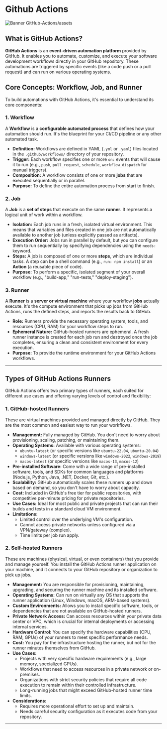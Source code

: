 # Github Actions
<img src="https://github.com/bhuvan-raj/Github-Actions/Github-Actions/assets/cicd1.png" alt="Banner" />
GitHub-Actions/assets


## What is GitHub Actions?

**GitHub Actions** is an **event-driven automation platform** provided by GitHub. It enables you to automate, customize, and execute your software development workflows directly in your GitHub repository. These automations are triggered by specific events (like a code push or a pull request) and can run on various operating systems.

## Core Concepts: Workflow, Job, and Runner

To build automations with GitHub Actions, it's essential to understand its core components:

### 1. Workflow

A **Workflow** is a **configurable automated process** that defines how your automation should run. It's the blueprint for your CI/CD pipeline or any other automated task.

* **Definition:** Workflows are defined in YAML (`.yml` or `.yaml`) files located in the `.github/workflows/` directory of your repository.
* **Trigger:** Each workflow specifies one or more `on:` events that will cause it to run (e.g., `push`, `pull_request`, `schedule`, `workflow_dispatch` for manual triggers).
* **Composition:** A workflow consists of one or more **jobs** that are executed sequentially or in parallel.
* **Purpose:** To define the entire automation process from start to finish.

### 2. Job

A **Job** is a **set of steps** that execute on the same **runner**. It represents a logical unit of work within a workflow.

* **Isolation:** Each job runs in a fresh, isolated virtual environment. This means that variables and files created in one job are not automatically available to another job (unless explicitly passed as artifacts).
* **Execution Order:** Jobs run in parallel by default, but you can configure them to run sequentially by specifying dependencies using the `needs:` keyword.
* **Steps:** A job is composed of one or more **steps**, which are individual tasks. A step can be a shell command (e.g., `run: npm install`) or an **Action** (a reusable piece of code).
* **Purpose:** To perform a specific, isolated segment of your overall workflow (e.g., "build-app," "run-tests," "deploy-staging").

### 3. Runner

A **Runner** is a **server or virtual machine** where your workflow **jobs** actually execute. It's the compute environment that picks up jobs from GitHub Actions, runs the defined steps, and reports the results back to GitHub.

* **Role:** Runners provide the necessary operating system, tools, and resources (CPU, RAM) for your workflow steps to run.
* **Ephemeral Nature:** GitHub-hosted runners are ephemeral. A fresh runner instance is created for each job run and destroyed once the job completes, ensuring a clean and consistent environment for every execution.
* **Purpose:** To provide the runtime environment for your GitHub Actions workflows.

---

## Types of GitHub Actions Runners

GitHub Actions offers two primary types of runners, each suited for different use cases and offering varying levels of control and flexibility:

### 1. GitHub-hosted Runners

These are virtual machines provided and managed directly by GitHub. They are the most common and easiest way to run your workflows.

* **Management:** Fully managed by GitHub. You don't need to worry about provisioning, scaling, patching, or maintaining them.
* **Operating Systems:** Available with various operating systems:
    * `ubuntu-latest` (or specific versions like `ubuntu-22.04`, `ubuntu-20.04`)
    * `windows-latest` (or specific versions like `windows-2022`, `windows-2019`)
    * `macos-latest` (or specific versions like `macos-13`, `macos-12`)
* **Pre-installed Software:** Come with a wide range of pre-installed software, tools, and SDKs for common languages and platforms (Node.js, Python, Java, .NET, Docker, Git, etc.).
* **Scalability:** GitHub automatically scales these runners up and down based on demand, so you don't have to worry about capacity.
* **Cost:** Included in GitHub's free tier for public repositories, with competitive per-minute pricing for private repositories.
* **Use Cases:** Ideal for most public and private projects that can run their builds and tests in a standard cloud VM environment.
* **Limitations:**
    * Limited control over the underlying VM's configuration.
    * Cannot access private networks unless configured via a VPN/gateway (complex).
    * Time limits per job run apply.

### 2. Self-hosted Runners

These are machines (physical, virtual, or even containers) that you provide and manage yourself. You install the GitHub Actions runner application on your machine, and it connects to your GitHub repository or organization to pick up jobs.

* **Management:** You are responsible for provisioning, maintaining, upgrading, and securing the runner machine and its installed software.
* **Operating Systems:** Can run on virtually any OS that supports the runner application (Linux, Windows, macOS, ARM-based systems).
* **Custom Environments:** Allows you to install specific software, tools, or dependencies that are not available on GitHub-hosted runners.
* **Private Network Access:** Can access resources within your private data center or VPC, which is crucial for internal deployments or accessing internal services.
* **Hardware Control:** You can specify the hardware capabilities (CPU, RAM, GPUs) of your runners to meet specific performance needs.
* **Cost:** You pay for the infrastructure hosting the runner, but not for the runner minutes themselves from GitHub.
* **Use Cases:**
    * Projects with very specific hardware requirements (e.g., large memory, specialized GPUs).
    * Workflows that need to access resources in a private network or on-premises.
    * Organizations with strict security policies that require all code execution to remain within their controlled infrastructure.
    * Long-running jobs that might exceed GitHub-hosted runner time limits.
* **Considerations:**
    * Requires more operational effort to set up and maintain.
    * Needs careful security configuration as it executes code from your repository.

---
